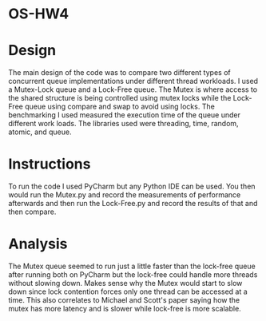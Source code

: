 # OS-HW4
# Design
The main design of the code was to compare two different types of concurrent queue implementations under
different thread workloads. I used a Mutex-Lock queue and a Lock-Free queue. The Mutex is where access 
to the shared structure is being controlled using mutex locks while the Lock-Free queue using compare and swap to avoid using locks. The benchmarking I used measured the execution time of the queue under different work loads. The libraries used were threading, time, random, atomic, and queue.
# Instructions
To run the code I used PyCharm but any Python IDE can be used. You then would run the Mutex.py and record the measurements of performance afterwards and then run the Lock-Free.py and record the results of that and then compare.
# Analysis
The Mutex queue seemed to run just a little faster than the lock-free queue after running both on PyCharm
but the lock-free could handle more threads without slowing down. Makes sense why the Mutex would start to slow down since lock contention forces only one thread can be accessed at a time. This also correlates to Michael and Scott's paper saying how the mutex has more latency and is slower while lock-free is more scalable.
